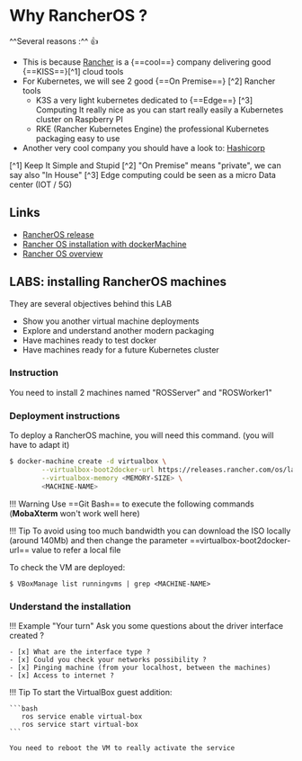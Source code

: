 # Why RancherOS ?

^^Several reasons :^^ :thumbsup:
* This is because [Rancher](https://rancher.com/) is a {==cool==} company delivering good {==KISS==}[^1] cloud tools
* For Kubernetes, we will see 2 good {==On Premise==} [^2] Rancher tools
    * K3S a very light kubernetes dedicated to {==Edge==} [^3] Computing
      It really nice as you can start really easily a Kubernetes cluster on Raspberry PI
    * RKE (Rancher Kubernetes Engine) the professional Kubernetes packaging easy to use
* Another very cool company you should have a look to: [Hashicorp](https://www.hashicorp.com/)

[^1] Keep It Simple and Stupid
[^2] "On Premise" means "private", we can say also "In House"
[^3] Edge computing could be seen as a micro Data center (IOT / 5G)


## Links

* [ RancherOS release](https://releases.rancher.com/os/latest/rancheros.iso)
* [ Rancher OS installation with dockerMachine](https://rancher.com/docs/os/v1.x/en/installation/workstation/docker-machine/)
* [ Rancher OS overview](https://rancher.com/docs/os/v1.x/en/overview/)


## LABS: installing RancherOS machines

They are several objectives behind this LAB
* Show you another virtual machine deployments
* Explore and understand another modern packaging
* Have machines ready to test docker
* Have machines ready for a future Kubernetes cluster

### Instruction
You need to install 2 machines named "ROSServer" and "ROSWorker1"

### Deployment instructions
To deploy a RancherOS machine, you will need this command. (you will have to adapt it)

```bash
$ docker-machine create -d virtualbox \
        --virtualbox-boot2docker-url https://releases.rancher.com/os/latest/rancheros.iso \
        --virtualbox-memory <MEMORY-SIZE> \
        <MACHINE-NAME>
```

!!! Warning
    Use ==Git Bash== to execute the following commands (**MobaXterm** won't work well here)

!!! Tip
    To avoid using too much bandwidth you can download the ISO locally (around 140Mb)
    and then change the parameter ==virtualbox-boot2docker-url== value to refer a local file

To check the VM are deployed:

```
$ VBoxManage list runningvms | grep <MACHINE-NAME>
```     

### Understand the installation

!!! Example "Your turn"
    Ask you some questions about the driver interface created ?

    - [x] What are the interface type ?
    - [x] Could you check your networks possibility ?
    - [x] Pinging machine (from your localhost, between the machines)
    - [x] Access to internet ?


!!! Tip
    To start the VirtualBox guest addition:

    ```bash
       ros service enable virtual-box 
       ros service start virtual-box
    ```

    You need to reboot the VM to really activate the service

